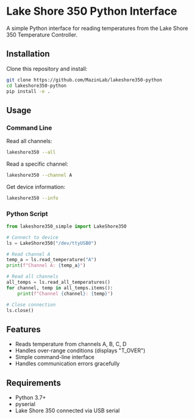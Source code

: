 # Lake Shore 350 Python Interface

A simple Python interface for reading temperatures from the Lake Shore 350 Temperature Controller.

## Installation

Clone this repository and install:
```bash
git clone https://github.com/MazinLab/lakeshore350-python
cd lakeshore350-python
pip install -e .
```

## Usage

### Command Line

Read all channels:
```bash
lakeshore350 --all
```

Read a specific channel:
```bash
lakeshore350 --channel A
```

Get device information:
```bash
lakeshore350 --info
```

### Python Script

```python
from lakeshore350_simple import LakeShore350

# Connect to device
ls = LakeShore350("/dev/ttyUSB0")

# Read channel A
temp_a = ls.read_temperature("A")
print(f"Channel A: {temp_a}")

# Read all channels
all_temps = ls.read_all_temperatures()
for channel, temp in all_temps.items():
    print(f"Channel {channel}: {temp}")

# Close connection
ls.close()
```

## Features

- Reads temperature from channels A, B, C, D
- Handles over-range conditions (displays "T_OVER")
- Simple command-line interface
- Handles communication errors gracefully

## Requirements

- Python 3.7+
- pyserial
- Lake Shore 350 connected via USB serial  




